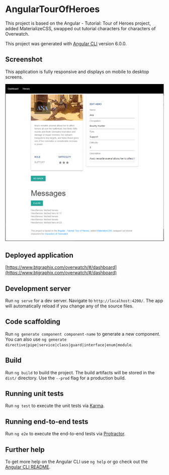 # AngularTourOfHeroes

This project is based on the Angular - Tutorial: Tour of Heroes project, added MaterializeCSS, swapped out tutorial characters for characters of Overwatch.

This project was generated with [Angular CLI](https://github.com/angular/angular-cli) version 6.0.0.

## Screenshot

This application is fully responsive and displays on mobile to desktop screens.

![desktop screenshot](./src/assets/img/screenshot.png)

## Deployed application

[https://www.btgraphix.com/overwatch/#/dashboard](https://www.btgraphix.com/overwatch/#/dashboard)

## Development server

Run `ng serve` for a dev server. Navigate to `http://localhost:4200/`. The app will automatically reload if you change any of the source files.

## Code scaffolding

Run `ng generate component component-name` to generate a new component. You can also use `ng generate directive|pipe|service|class|guard|interface|enum|module`.

## Build

Run `ng build` to build the project. The build artifacts will be stored in the `dist/` directory. Use the `--prod` flag for a production build.

## Running unit tests

Run `ng test` to execute the unit tests via [Karma](https://karma-runner.github.io).

## Running end-to-end tests

Run `ng e2e` to execute the end-to-end tests via [Protractor](http://www.protractortest.org/).

## Further help

To get more help on the Angular CLI use `ng help` or go check out the [Angular CLI README](https://github.com/angular/angular-cli/blob/master/README.md).
